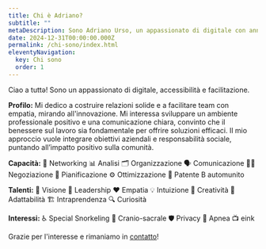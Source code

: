 ```yaml
---
title: Chi è Adriano?
subtitle: ""
metaDescription: Sono Adriano Urso, un appassionato di digitale con anni di esperienza nel mondo tecnologico. 
date: 2024-12-31T00:00:00.000Z
permalink: /chi-sono/index.html
eleventyNavigation:
  key: Chi sono
  order: 1
---
```


Ciao a tuttə! Sono un appassionato di digitale, accessibilità e facilitazione.

**Profilo:** 
Mi dedico a costruire relazioni solide e a facilitare team con empatia, mirando all'innovazione. Mi interessa sviluppare un ambiente professionale positivo e una comunicazione chiara, convinto che il benessere sul lavoro sia fondamentale per offrire soluzioni efficaci. Il mio approccio vuole integrare obiettivi aziendali e responsabilità sociale, puntando all’impatto positivo sulla comunità.

**Capacità:** 
🤝 Networking 
📊 Analisi 
🗂️ Organizzazione 
🗣️ Comunicazione 
🤹‍♂️ Negoziazione
📆 Pianificazione
⚙️ Ottimizzazione 
​​🚗 Patente B automunito

**Talenti:** 
🔭 Visione 
🚀 Leadership 
❤️ Empatia 
💡 Intuizione 
🎨 Creatività 
🔄 Adattabilità 
🏗️ Intraprendenza 
🔍 Curiosità 

**Interessi:** 
♿ Special Snorkeling
💆 Cranio-sacrale
🛡️ Privacy
🤿 Apnea
📺 eink

Grazie per l'interesse e rimaniamo in [contatto](contatti)!

<!-- ![Fern in Hand](/src/assets/img/fern-forest.jpeg "Fern in Hand") -->